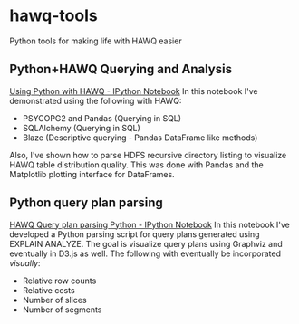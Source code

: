 # hawq-tools
Python tools for making life with HAWQ easier

## Python+HAWQ Querying and Analysis
[Using Python with HAWQ - IPython Notebook](http://nbviewer.ipython.org/github/kdunn-pivotal/hawq-tools/blob/master/hawqTest.ipynb)
In this notebook I've demonstrated using the following with HAWQ:
- PSYCOPG2 and Pandas (Querying in SQL)
- SQLAlchemy (Querying in SQL)
- Blaze (Descriptive querying - Pandas DataFrame like methods)

Also, I've shown how to parse HDFS recursive directory listing to visualize HAWQ table distribution quality. This was done with Pandas and the Matplotlib plotting interface for DataFrames.


## Python query plan parsing
[HAWQ Query plan parsing Python - IPython Notebook](http://nbviewer.ipython.org/github/kdunn-pivotal/hawq-tools/blob/master/explainToDot.ipynb)
In this notebook I've developed a Python parsing script for query plans generated using EXPLAIN ANALYZE. The goal is visualize query plans using Graphviz and eventually in D3.js as well. The following with eventually be incorporated *visually*:
- Relative row counts
- Relative costs
- Number of slices
- Number of segments
